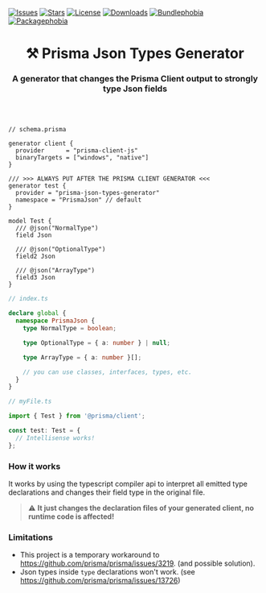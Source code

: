 [![Issues](https://img.shields.io/github/issues/arthurfiorette/prisma-json-types-generator?logo=github&label=Issues)](https://github.com/arthurfiorette/prisma-json-types-generator/issues)
[![Stars](https://img.shields.io/github/stars/arthurfiorette/prisma-json-types-generator?logo=github&label=Stars)](https://github.com/arthurfiorette/prisma-json-types-generator/stargazers)
[![License](https://img.shields.io/github/license/arthurfiorette/prisma-json-types-generator?logo=githu&label=License)](https://github.com/arthurfiorette/prisma-json-types-generator/blob/main/LICENSE)
[![Downloads](https://img.shields.io/npm/dw/prisma-json-types-generator?style=flat)](https://www.npmjs.com/package/prisma-json-types-generator)
[![Bundlephobia](https://img.shields.io/bundlephobia/minzip/prisma-json-types-generator/latest?style=flat)](https://bundlephobia.com/package/prisma-json-types-generator@latest)
[![Packagephobia](https://packagephobia.com/badge?p=prisma-json-types-generator@latest)](https://packagephobia.com/result?p=prisma-json-types-generator@latest)

<h1 align=center>
⚒️ Prisma Json Types Generator
</h1>

<h3 align=center>
A generator that changes the Prisma Client output to strongly type Json fields
</h3>

<br />
<br />

```prisma
// schema.prisma

generator client {
  provider      = "prisma-client-js"
  binaryTargets = ["windows", "native"]
}

/// >>> ALWAYS PUT AFTER THE PRISMA CLIENT GENERATOR <<<
generator test {
  provider = "prisma-json-types-generator"
  namespace = "PrismaJson" // default
}

model Test {
  /// @json("NormalType")
  field Json

  /// @json("OptionalType")
  field2 Json

  /// @json("ArrayType")
  field3 Json
}
```

```ts
// index.ts

declare global {
  namespace PrismaJson {
    type NormalType = boolean;

    type OptionalType = { a: number } | null;

    type ArrayType = { a: number }[];

    // you can use classes, interfaces, types, etc.
  }
}
```

```ts
// myFile.ts

import { Test } from '@prisma/client';

const test: Test = {
  // Intellisense works!
};
```

### How it works

It works by using the typescript compiler api to interpret all emitted type declarations
and changes their field type in the original file.

> ⚠️ **It just changes the declaration files of your generated client, no runtime code is
> affected!**

### Limitations

- This project is a temporary workaround to https://github.com/prisma/prisma/issues/3219.
  (and possible solution).
- Json types inside `type` declarations won't work. (see
  https://github.com/prisma/prisma/issues/13726)
